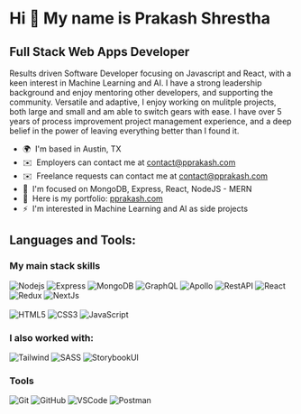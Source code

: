 Hi 👋 My name is Prakash Shrestha
================================

Full Stack Web Apps Developer
------------------

Results driven Software Developer focusing on Javascript and React, with a keen interest in Machine Learning and AI. I have a strong leadership background and enjoy mentoring other developers, and supporting the community. Versatile and adaptive, I enjoy working on mulitple projects, both large and small and am able to switch gears with ease. I have over 5 years of process improvement project management experience, and a deep belief in the power of leaving everything better than I found it.

* 🌍  I'm based in Austin, TX
* ✉️  Employers can contact me at [contact@pprakash.com](mailto:contact@pprakash.com)
* ✉️  Freelance requests can contact me at [contact@pprakash.com](mailto:contact@pprakash.com)    
* 🧠  I'm focused on MongoDB, Express, React, NodeJS - MERN
* 🤝  Here is my portfolio: [pprakash.com](https://pprakash.com)
* ⚡  I'm interested in Machine Learning and AI as side projects

## Languages and Tools:

### My main stack skills
![Nodejs](https://img.shields.io/badge/-NodeJS-green?style=flat-square&logo=Node.js)
![Express](https://img.shields.io/badge/-Express-purple?style=flat-square&logo=express)
![MongoDB](https://img.shields.io/badge/-MongoDB-green?style=flat-square&logo=mongodb)
![GraphQL](https://img.shields.io/badge/-GraphQL-pink?style=flat-square&logo=graphql)
![Apollo](https://img.shields.io/badge/-Apollo-blue?style=flat-square&logo=apollo)
![RestAPI](https://img.shields.io/badge/-RestAPI-grey?style=flat-square&logo=restapi)
![React](https://img.shields.io/badge/-ReactJS-blue?style=flat-square&logo=react)
![Redux](https://img.shields.io/badge/Redux-593D88?style=flat-square&logo=redux&logoColor=white)
![NextJs](https://img.shields.io/badge/NextJs-000000?style=flat-square&logo=nextjs&logoColor=white)
<br>
<br>
![HTML5](https://img.shields.io/badge/-HTML5-E34F26?style=flat-square&logo=html5&logoColor=white)
![CSS3](https://img.shields.io/badge/-CSS3-1572B6?style=flat-square&logo=css3)
![JavaScript](https://img.shields.io/badge/-JavaScript-yellow?style=flat-square&logo=javascript)


### I also worked with:
![Tailwind](https://img.shields.io/badge/Tailwind_CSS-38B2AC?style=flat-square&logo=tailwind-css&logoColor=white)
![SASS](https://img.shields.io/badge/-Sass-CC6699?style=flat-square&logo=sass&logoColor=FFFFFF)
![StorybookUI](https://img.shields.io/badge/-Storybook_UI-blue?style=flat-square&logo=storybookui)

### Tools
![Git](https://img.shields.io/badge/-Git-black?style=flat-square&logo=git)
![GitHub](https://img.shields.io/badge/-GitHub-181717?style=flat-square&logo=github)
![VSCode](https://img.shields.io/badge/-VS_Code-007ACC?style=flat-square&logo=visual-studio-code)
![Postman](https://img.shields.io/badge/-Postman-orange?style=flat-square&logo=postman)
